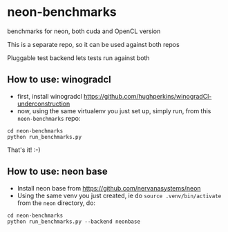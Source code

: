 # neon-benchmarks
benchmarks for neon, both cuda and OpenCL version

This is a separate repo, so it can be used against both repos

Pluggable test backend lets tests run against both

## How to use: winogradcl

* first, install winogradcl https://github.com/hughperkins/winogradCl-underconstruction
* now, using the same virtualenv you just set up, simply run, from this `neon-benchmarks` repo:
```
cd neon-benchmarks
python run_benchmarks.py
```
That's it! :-)

## How to use: neon base

* Install neon base from https://github.com/nervanasystems/neon
* Using the same venv you just created, ie do `source .venv/bin/activate` from the `neon` directory, do:
```
cd neon-benchmarks
python run_benchmarks.py --backend neonbase
```

